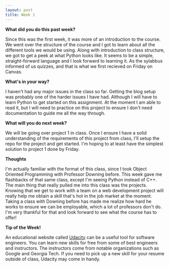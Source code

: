 ```yaml
---
layout: post
title: Week 1
---
```


<b>What did you do this past week?</b>

Since this was the first week, it was more of an introduction to the course. We went over the structure of the course and I got to learn about all the different tools we would be using. Along with introduction to class structure, we got to get a peek at what Python looks like. It seems to be a simple, straight-forward language and I look forward to learning it. As the sylabbus informed of us quizzes, and that is what we first recieved on Friday on Canvas.

<b>What's in your way?</b>

I haven't had any major issues in the class so far. Getting the blog setup was probably one of the harder issues I have had. Although I will have to learn Python to get started on this assignment. At the moment I am able to read it, but I will need to practice on this project to ensure I don't need documentation to guide me all the way through.

<b>What will you do next week?</b>

We will be going over project 1 in class. Once I ensure I have a solid understanding of the requirements of this project from class, I'll setup the repo for the project and get started. I'm hoping to at least have the simplest solution to project 1 done by Friday.

<b>Thoughts</b>

I'm actually familiar with the format of this class, since I took Object Oriented Programming with Professor Downing before. This week gave me flashbacks of that same class, except I'm seeing Python instead of C++. The main thing that really pulled me into this class was the projects. Knowing that we get to work with a team on a web development project will really help me obtain a skill that's hot in the job market at the moment. Taking a class with Downing before has made me realize how hard he works to ensure we can be employable, which a lot of professors don't do. I'm very thankful for that and look forward to see what the course has to offer!

<b>Tip of the Week!</b>

An educational website called [Udacity](Udacity.com) can be a useful tool for software engineers. You can learn new skills for free from some of best engineers and instructors. The instructors come from notable organizations such as Google and Georgia Tech. If you need to pick up a new skill for your resume outside of class, Udacity may come in handy.
